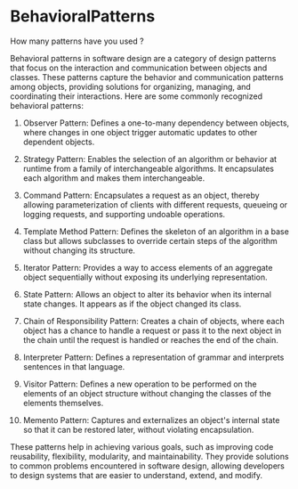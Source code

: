 # BehavioralPatterns
How many patterns have you used ? 

Behavioral patterns in software design are a category of design patterns that focus on the interaction and communication between objects and classes. These patterns capture the behavior and communication patterns among objects, providing solutions for organizing, managing, and coordinating their interactions. Here are some commonly recognized behavioral patterns:

1. Observer Pattern: Defines a one-to-many dependency between objects, where changes in one object trigger automatic updates to other dependent objects.

2. Strategy Pattern: Enables the selection of an algorithm or behavior at runtime from a family of interchangeable algorithms. It encapsulates each algorithm and makes them interchangeable.

3. Command Pattern: Encapsulates a request as an object, thereby allowing parameterization of clients with different requests, queueing or logging requests, and supporting undoable operations.

4. Template Method Pattern: Defines the skeleton of an algorithm in a base class but allows subclasses to override certain steps of the algorithm without changing its structure.

5. Iterator Pattern: Provides a way to access elements of an aggregate object sequentially without exposing its underlying representation.

6. State Pattern: Allows an object to alter its behavior when its internal state changes. It appears as if the object changed its class.

7. Chain of Responsibility Pattern: Creates a chain of objects, where each object has a chance to handle a request or pass it to the next object in the chain until the request is handled or reaches the end of the chain.

8. Interpreter Pattern: Defines a representation of grammar and interprets sentences in that language.

9. Visitor Pattern: Defines a new operation to be performed on the elements of an object structure without changing the classes of the elements themselves.

10. Memento Pattern: Captures and externalizes an object's internal state so that it can be restored later, without violating encapsulation.

These patterns help in achieving various goals, such as improving code reusability, flexibility, modularity, and maintainability. They provide solutions to common problems encountered in software design, allowing developers to design systems that are easier to understand, extend, and modify.
